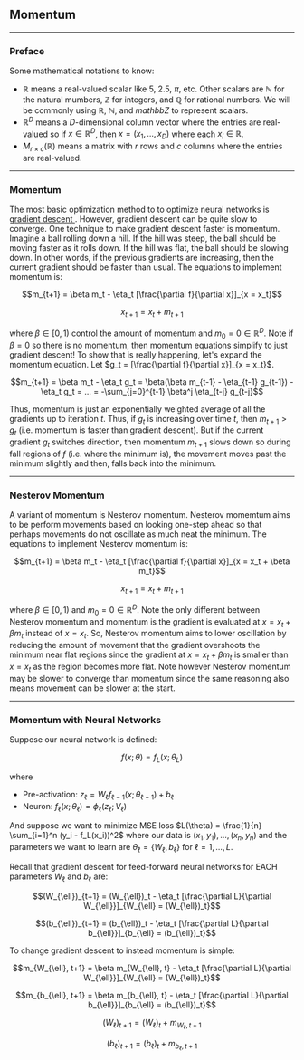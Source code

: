 ## Momentum

---

### Preface

Some mathematical notations to know:

- $\mathbb{R}$ means a real-valued scalar like $5$, $2.5$, $\pi$, etc. Other scalars are $\mathbb{N}$ for the natural mumbers, $\mathbb{Z}$ for integers, and $\mathbb{Q}$ for rational numbers. We will be commonly using $\mathbb{R}$, $\mathbb{N}$, and $mathbb{Z}$ to represent scalars.
- $\mathbb{R}^D$ means a $D$-dimensional column vector where the entries are real-valued so if $x \in \mathbb{R}^D$, then $x = (x_1, ..., x_D)$ where each $x_i \in \mathbb{R}$.
- $M_{r \times c}(\mathbb{R})$ means a matrix with $r$ rows and $c$ columns where the entries are real-valued.

---

### Momentum

The most basic optimization method to to optimize neural networks is
<a href="/2025/09/02/gradient-descent.html"> gradient descent </a>.
However, gradient descent can be quite slow to converge.
One technique to make gradient descent faster is momentum.
Imagine a ball rolling down a hill.
If the hill was steep, the ball should be moving faster as it rolls down.
If the hill was flat, the ball should be slowing down.
In other words, if the previous gradients are increasing,
then the current gradient should be faster than usual.
The equations to implement momentum is:

$$m_{t+1} = \beta m_t - \eta_t [\frac{\partial f}{\partial x}]_{x = x_t}$$

$$x_{t+1} = x_t + m_{t+1}$$

where $\beta \in [0,1)$ control the amount of momentum and $m_0 = 0 \in \mathbb{R}^D$.
Note if $\beta = 0$ so there is no momentum, then momentum equations simplify to just gradient descent!
To show that is really happening, let's expand the momentum equation.
Let $g_t = [\frac{\partial f}{\partial x}]_{x = x_t}$.

$$m_{t+1}
= \beta m_t - \eta_t g_t
= \beta(\beta m_{t-1} - \eta_{t-1} g_{t-1}) - \eta_t g_t
= ...
= -\sum_{j=0}^{t-1} \beta^j \eta_{t-j} g_{t-j}$$

Thus, momentum is just an exponentially weighted average of all the gradients up to iteration $t$.
Thus, if $g_t$ is increasing over time $t$, then $m_{t+1} > g_t$ (i.e. momentum is faster than gradient descent).
But if the current gradient $g_t$ switches direction, then momentum $m_{t+1}$ slows down
so during fall regions of $f$ (i.e. where the minimum is), the movement moves past the minimum slightly
and then, falls back into the minimum.

---

### Nesterov Momentum

A variant of momentum is Nesterov momentum.
Nesterov momemtum aims to be perform movements based on looking one-step ahead
so that perhaps movements do not oscillate as much neat the minimum.
The equations to implement Nesterov momentum is:

$$m_{t+1} = \beta m_t - \eta_t [\frac{\partial f}{\partial x}]_{x = x_t + \beta m_t}$$

$$x_{t+1} = x_t + m_{t+1}$$

where $\beta \in [0,1)$ and $m_0 = 0 \in \mathbb{R}^D$.
Note the only different between Nesterov momentum and momentum is the gradient is evaluated at
$x = x_t + \beta m_t$ instead of $x = x_t$.
So, Nesterov momentum aims to lower oscillation by reducing the amount of movement that the gradient
overshoots the minimum near flat regions since the gradient at $x = x_t + \beta m_t$ is smaller
than $x = x_t$ as the region becomes more flat.
Note however Nesterov momentum may be slower to converge than momentum since the same reasoning also
means movement can be slower at the start.

---

### Momentum with Neural Networks

Suppose our neural network is defined:

$$f(x; \theta) = f_L(x; \theta_L)$$

where

- Pre-activation: $z_{\ell} = W_{\ell} f_{\ell-1}(x; \theta_{\ell-1}) + b_{\ell}$
- Neuron: $f_{\ell}(x; \theta_{\ell}) = \phi_{\ell}(z_{\ell}; V_{\ell})$

And suppose we want to minimize MSE loss $L(\theta) = \frac{1}{n} \sum_{i=1}^n (y_i - f_L(x_i))^2$
where our data is $(x_1, y_1), ..., (x_n, y_n)$ and the parameters we want to learn
are $\theta_{\ell} = \{ W_{\ell}, b_{\ell} \}$ for $\ell = 1, ..., L$.

Recall that gradient descent for feed-forward neural networks for EACH parameters $W_{\ell}$ and $b_{\ell}$ are:

$$(W_{\ell})_{t+1} = (W_{\ell})_t - \eta_t [\frac{\partial L}{\partial W_{\ell}}]_{W_{\ell} = (W_{\ell})_t}$$

$$(b_{\ell})_{t+1} = (b_{\ell})_t - \eta_t [\frac{\partial L}{\partial b_{\ell}}]_{b_{\ell} = (b_{\ell})_t}$$

To change gradient descent to instead momentum is simple:

$$m_{W_{\ell}, t+1} = \beta m_{W_{\ell}, t} - \eta_t [\frac{\partial L}{\partial W_{\ell}}]_{W_{\ell} = (W_{\ell})_t}$$

$$m_{b_{\ell}, t+1} = \beta m_{b_{\ell}, t} - \eta_t [\frac{\partial L}{\partial b_{\ell}}]_{b_{\ell} = (b_{\ell})_t}$$

$$(W_{\ell})_{t+1} = (W_{\ell})_t + m_{W_{\ell}, t+1}$$

$$(b_{\ell})_{t+1} = (b_{\ell})_t + m_{b_{\ell}, t+1}$$
